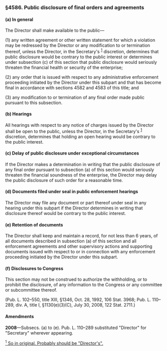 ### §4586. Public disclosure of final orders and agreements ###

#### (a) In general ####

The Director shall make available to the public—

(1) any written agreement or other written statement for which a violation may be redressed by the Director or any modification to or termination thereof, unless the Director, in the Secretary's <sup><a href="#4586_1_target" name="4586_1">1</a></sup> discretion, determines that public disclosure would be contrary to the public interest or determines under subsection (c) of this section that public disclosure would seriously threaten the financial health or security of the enterprise;

(2) any order that is issued with respect to any administrative enforcement proceeding initiated by the Director under this subpart and that has become final in accordance with sections 4582 and 4583 of this title; and

(3) any modification to or termination of any final order made public pursuant to this subsection.

#### (b) Hearings ####

All hearings with respect to any notice of charges issued by the Director shall be open to the public, unless the Director, in the Secretary's <sup><a href="#4586_1_target" name="4586_1">1</a></sup> discretion, determines that holding an open hearing would be contrary to the public interest.

#### (c) Delay of public disclosure under exceptional circumstances ####

If the Director makes a determination in writing that the public disclosure of any final order pursuant to subsection (a) of this section would seriously threaten the financial soundness of the enterprise, the Director may delay the public disclosure of such order for a reasonable time.

#### (d) Documents filed under seal in public enforcement hearings ####

The Director may file any document or part thereof under seal in any hearing under this subpart if the Director determines in writing that disclosure thereof would be contrary to the public interest.

#### (e) Retention of documents ####

The Director shall keep and maintain a record, for not less than 6 years, of all documents described in subsection (a) of this section and all enforcement agreements and other supervisory actions and supporting documents issued with respect to or in connection with any enforcement proceeding initiated by the Director under this subpart.

#### (f) Disclosures to Congress ####

This section may not be construed to authorize the withholding, or to prohibit the disclosure, of any information to the Congress or any committee or subcommittee thereof.

(Pub. L. 102–550, title XIII, §1346, Oct. 28, 1992, 106 Stat. 3968; Pub. L. 110–289, div. A, title I, §1130(e)(3)(C), July 30, 2008, 122 Stat. 2711.)

#### Amendments ####

**2008**—Subsecs. (a) to (e). Pub. L. 110–289 substituted "Director" for "Secretary" wherever appearing.

[<sup>1</sup> So in original. Probably should be "Director's".](#4586_1)